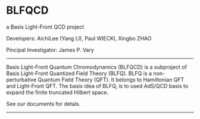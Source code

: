 BLFQCD
======

a Basis Light-Front QCD project

Developers: AichiLee (Yang LI), Paul WIECKI, Xingbo ZHAO

Pincipal Investigator: James P. Vary

* * *
Basis Light-Front Quantum Chromodynamics (BLFQCD) is a subproject of Basis Light-Front Quantized Field Theory (BLFQ). 
BLFQ is a non-perturbative Quantum Field Theory (QFT). It belongs to Hamiltonian QFT and Light-Front QFT. The basis 
idea of BLFQ, is to used AdS/QCD basis to expand the finite truncated Hilbert space. 

See our documents for detals.

* * *